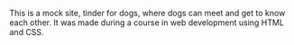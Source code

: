 This is a mock site, tinder for dogs, where dogs can meet and get to know each other. It was made during a course in web development using HTML and CSS.
